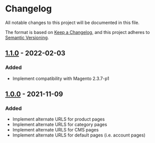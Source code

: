 # Changelog
All notable changes to this project will be documented in this file.

The format is based on [Keep a Changelog](https://keepachangelog.com/en/1.0.0/),
and this project adheres to [Semantic Versioning](https://semver.org/spec/v2.0.0.html).

## [1.1.0] - 2022-02-03
### Added
- Implement compatibility with Magento 2.3.7-p1

## [1.0.0] - 2021-11-09
### Added
- Implement alternate URLS for product pages
- Implement alternate URLS for category pages
- Implement alternate URLS for CMS pages
- Implement alternate URLS for default pages (i.e. account pages)

[Unreleased]: https://github.com/elgentos/magento2-alternate-urls/tree/main
[1.1.0]: https://github.com/elgentos/magento2-alternate-urls/compare/1.0.0...1.1.0
[1.0.0]: https://github.com/elgentos/magento2-alternate-urls/releases/tag/v1.0.0

